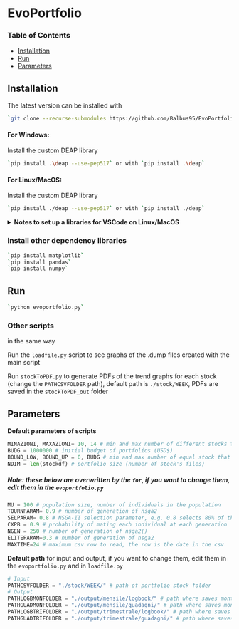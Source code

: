 # EvoPortfolio 
### Table of Contents
- [Installation](#installation)
- [Run](#run)
- [Parameters](#parameters)
## Installation
The latest version can be installed with
```bash
`git clone --recurse-submodules https://github.com/Balbus95/EvoPortfolio.git`
```
#### For Windows:
Install the custom DEAP library
```bash
`pip install .\deap --use-pep517` or with `pip install .\deap`
```
#### For Linux/MacOS:
Install the custom DEAP library
```bash
`pip install ./deap --use-pep517` or with `pip install ./deap`
```
<details><summary><b>Notes to set up a libraries for VSCode on Linux/MacOS</b></summary>
<p>

To set up a libraries for VSCode on Linux/MacOS you can use
```bash
`python3 -m venv env`
```
Note: to enable and disable a virtual environments use `source env/bin/activate` and `deactivate`
</p>
</details>

### Install other dependency libraries
```bash
`pip install matplotlib`
`pip install pandas`
`pip install numpy`
```
## Run
```bash
`python evoportfolio.py`
```
### Other scripts
in the same way

Run the `loadfile.py` script to see graphs of the .dump files created with the main script

Run `stockToPDF.py` to generate PDFs of the trend graphs for each stock (change the `PATHCSVFOLDER` path), default path is `./stock/WEEK`, PDFs are saved in the `stockToPDF_out` folder

## Parameters
<b>Default parameters of scripts</b> 
```python
MINAZIONI, MAXAZIONI= 10, 14 # min and max number of different stocks that a portfolio can hold
BUDG = 1000000 # initial budget of portfolios (USD$)
BOUND_LOW, BOUND_UP = 0, BUDG # min and max number of equal stock that a portfolio can hold
NDIM = len(stockdf) # portfolio size (number of stock's files)
```
##### Note: these below are overwritten by the `for`, if you want to change them, edit them in the `evoportfolio.py`
```python
MU = 100 # population size, number of individuals in the population
TOURNPARAM= 0.9 # number of generation of nsga2
SELPARAM= 0.8 # NSGA-II selection parameter, e.g. 0.8 selects 80% of the pop
CXPB = 0.9 # probability of mating each individual at each generation 
NGEN = 250 # number of generation of nsga2()
ELITEPARAM=0.3 # number of generation of nsga2
MAXTIME=24 # maximum csv row to read, the row is the date in the csv
```
<b>Default path</b> for input and output, if you want to change them, edit them in the `evoportfolio.py` and in `loadfile.py`
```python
# Input
PATHCSVFOLDER = "./stock/WEEK/" # path of portfolio stock folder
# Output
PATHLOGBMONFOLDER = "./output/mensile/logbook/" # path where saves monthly `Logb_x` files
PATHGUADMONFOLDER = "./output/mensile/guadagni/" # path where saves monthly `Guad_x` files
PATHLOGBTRIFOLDER = "./output/trimestrale/logbook/" # path where saves monthly `Logb_x` files
PATHGUADTRIFOLDER = "./output/trimestrale/guadagni/" # path where saves trimestral `Guad_x` files
```
